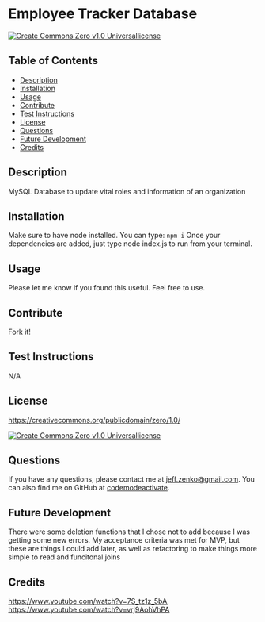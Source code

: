 
  # Employee Tracker Database
  [![Create Commons Zero v1.0 Universallicense](https://img.shields.io/badge/License-Create%20Commons%20Zero%20v1.0%20Universal-blue)](https://creativecommons.org/publicdomain/zero/1.0/)
  ## Table of Contents
  * [Description](#Description)
  * [Installation](#Installation)
  * [Usage](#Usage)
  * [Contribute](#Contribute)
  * [Test Instructions](#Test-Instructions)
  * [License](#License)
  * [Questions](#Questions)
  * [Future Development](#Future-Development)
  * [Credits](#Credits)

  ## Description
  MySQL Database to update vital roles and information of an organization
  ## Installation
  Make sure to have node installed. You can type: ```npm i``` Once your dependencies are added, just type node index.js to run from your terminal.
  ## Usage
  Please let me know if you found this useful. Feel free to use.
  ## Contribute
  Fork it!
  ## Test Instructions
  N/A
  ## License
  https://creativecommons.org/publicdomain/zero/1.0/

  [![Create Commons Zero v1.0 Universallicense](https://img.shields.io/badge/License-Create%20Commons%20Zero%20v1.0%20Universal-blue)](https://creativecommons.org/publicdomain/zero/1.0/)

  ## Questions
  If you have any questions, please contact me at jeff.zenko@gmail.com. You can also find me on GitHub at [codemodeactivate](https://github.com/codemodeactivate).
  ## Future Development
  There were some deletion functions that I chose not to add because I was getting some new errors. My acceptance criteria was met for MVP, but these are things I could add later, as well as refactoring to make things more simple to read and funcitonal joins
  ## Credits
  https://www.youtube.com/watch?v=7S_tz1z_5bA, https://www.youtube.com/watch?v=vrj9AohVhPA


